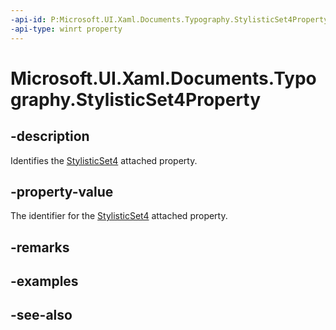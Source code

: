 ```yaml
---
-api-id: P:Microsoft.UI.Xaml.Documents.Typography.StylisticSet4Property
-api-type: winrt property
---
```


<!-- Property syntax
public Windows.UI.Xaml.DependencyProperty StylisticSet4Property { get; }
-->

# Microsoft.UI.Xaml.Documents.Typography.StylisticSet4Property

## -description
Identifies the [StylisticSet4](/uwp/api/microsoft.ui.xaml.documents.typography#xaml-attached-properties) attached property.

## -property-value
The identifier for the [StylisticSet4](/uwp/api/microsoft.ui.xaml.documents.typography#xaml-attached-properties) attached property.

## -remarks

## -examples

## -see-also
